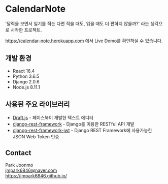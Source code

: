 # CalendarNote
'달력을 보면서 일기를 적는 다면 적을 때도, 읽을 때도 더 편하지 않을까?'
라는 생각으로 시작한 프로젝트.

https://calendar-note.herokuapp.com 에서 Live Demo를 확인하실 수 있습니다.

## 개발 환경
* React 16.4
* Python 3.6.5
* Django 2.0.6
* Node.js 8.11.1

## 사용된 주요 라이브러리
- [Draft.js](https://draftjs.org/) - 페이스북이 개발한 텍스트 에디터
- [django-rest-framework](http://www.django-rest-framework.org/) - Django를 이용한 RESTful API 개발
- [django-rest-framework-jwt](https://getblimp.github.io/django-rest-framework-jwt/) - Django REST Framework에 사용가능한 JSON Web Token 인증 

## Contact
Park Joonmo  
jmpark6846@naver.com  
https://jmpark6846.github.io/